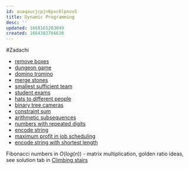 ```yaml
---
id: auaqaucjcpjn6pxc6lpnvu5
title: Dynamic Programming
desc: ''
updated: 1668165283049
created: 1664382766630
---
```


#Zadachi
- [remove boxes](https://leetcode.com/problems/remove-boxes/)
- [dungeon game](https://leetcode.com/problems/dungeon-game/)
- [domino tromino](https://leetcode.com/problems/domino-and-tromino-tiling/)
- [merge stones](https://leetcode.com/problems/minimum-cost-to-merge-stones/)
- [smallest sufficient team](https://leetcode.com/problems/smallest-sufficient-team/)
- [student exams](https://leetcode.com/problems/maximum-students-taking-exam/)
- [hats to different people](https://leetcode.com/problems/number-of-ways-to-wear-different-hats-to-each-other/)
- [binary tree cameras](https://leetcode.com/problems/binary-tree-cameras/?envType=study-plan&id=dynamic-programming-iv)
- [constraint sum](https://leetcode.com/problems/constrained-subsequence-sum/)
- [arithmetic subsequences](https://leetcode.com/problems/arithmetic-slices-ii-subsequence/)
- [numbers with repeated digits](https://leetcode.com/problems/numbers-with-repeated-digits/)
- [encode string](https://leetcode.com/problems/encode-string-with-shortest-length/)
- [maximum profit in job scheduling](https://leetcode.com/problems/maximum-profit-in-job-scheduling/)
- [encode string with shortest length](https://leetcode.com/problems/encode-string-with-shortest-length/)

Fibonacci numbers in $O(log(n))$ - matrix multiplication, golden ratio ideas, see solution tab in [Climbing stairs](https://leetcode.com/problems/climbing-stairs/)